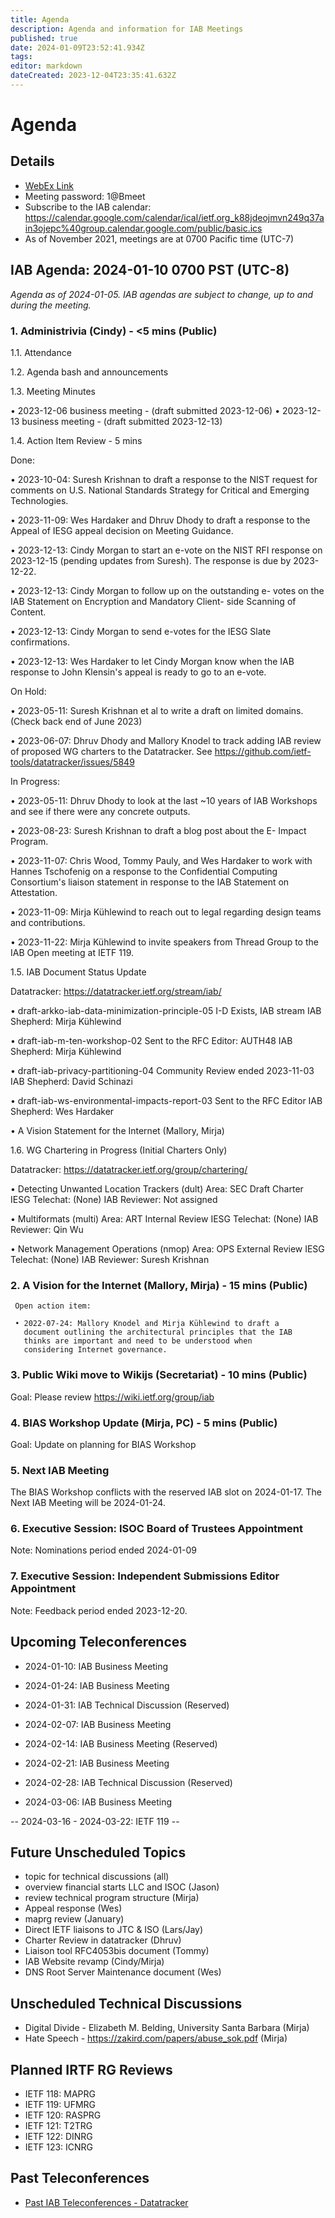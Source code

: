 ```yaml
---
title: Agenda
description: Agenda and information for IAB Meetings
published: true
date: 2024-01-09T23:52:41.934Z
tags: 
editor: markdown
dateCreated: 2023-12-04T23:35:41.632Z
---
```


# Agenda
## Details

* [WebEx Link](https://ietf.webex.com/ietf/j.php?MTID=m92c425d161e1be552b21d6b84b1c09f6)
* Meeting password: 1@Bmeet
* Subscribe to the IAB calendar: https://calendar.google.com/calendar/ical/ietf.org_k88jdeojmvn249q37ain3ojepc%40group.calendar.google.com/public/basic.ics
* As of November 2021, meetings are at 0700 Pacific time (UTC-7)

## IAB Agenda: 2024-01-10 0700 PST (UTC-8) 

*Agenda as of 2024-01-05. IAB agendas are subject to change, up to and during the meeting.*


### 1. Administrivia (Cindy) - <5 mins (Public)

1.1. Attendance 

1.2. Agenda bash and announcements 

1.3. Meeting Minutes 

  • 2023-12-06 business meeting - (draft submitted 2023-12-06)
  • 2023-12-13 business meeting - (draft submitted 2023-12-13) 

1.4. Action Item Review - 5 mins

Done:

  • 2023-10-04: Suresh Krishnan to draft a response to the NIST 
    request for comments on U.S. National Standards Strategy for 
    Critical and Emerging Technologies.

  • 2023-11-09: Wes Hardaker and Dhruv Dhody to draft a response 
    to the Appeal of IESG appeal decision on Meeting Guidance.

  • 2023-12-13: Cindy Morgan to start an e-vote on the NIST RFI
    response on 2023-12-15 (pending updates from Suresh). The 
    response is due by 2023-12-22.

  • 2023-12-13: Cindy Morgan to follow up on the outstanding e-
    votes on the IAB Statement on Encryption and Mandatory Client-
    side Scanning of Content.

  • 2023-12-13: Cindy Morgan to send e-votes for the IESG Slate
    confirmations.

  • 2023-12-13: Wes Hardaker to let Cindy Morgan know when the IAB
    response to John Klensin's appeal is ready to go to an e-vote.

On Hold:

  • 2023-05-11: Suresh Krishnan et al to write a draft on limited
    domains. (Check back end of June 2023)

  • 2023-06-07: Dhruv Dhody and Mallory Knodel to track adding IAB
    review of proposed WG charters to the Datatracker.
    See https://github.com/ietf-tools/datatracker/issues/5849


In Progress:

  • 2023-05-11: Dhruv Dhody to look at the last ~10 years of IAB
    Workshops and see if there were any concrete outputs.

  • 2023-08-23: Suresh Krishnan to draft a blog post about the E-
    Impact Program.

  • 2023-11-07: Chris Wood, Tommy Pauly, and Wes Hardaker to work 
    with Hannes Tschofenig on a response to the Confidential 
    Computing Consortium's liaison statement in response to the 
    IAB Statement on Attestation.

  • 2023-11-09: Mirja Kühlewind to reach out to legal regarding 
    design teams and contributions.

  • 2023-11-22: Mirja Kühlewind to invite speakers from Thread 
    Group to the IAB Open meeting at IETF 119.




1.5. IAB Document Status Update

 Datatracker: https://datatracker.ietf.org/stream/iab/

   • draft-arkko-iab-data-minimization-principle-05
     I-D Exists, IAB stream 
     IAB Shepherd: Mirja Kühlewind

   • draft-iab-m-ten-workshop-02
     Sent to the RFC Editor: AUTH48
     IAB Shepherd: Mirja Kühlewind

   • draft-iab-privacy-partitioning-04
     Community Review ended 2023-11-03
     IAB Shepherd: David Schinazi

   • draft-iab-ws-environmental-impacts-report-03
     Sent to the RFC Editor
     IAB Shepherd: Wes Hardaker

   • A Vision Statement for the Internet (Mallory, Mirja)


1.6. WG Chartering in Progress (Initial Charters Only)

 Datatracker: https://datatracker.ietf.org/group/chartering/	

  • Detecting Unwanted Location Trackers (dult)
    Area: SEC
    Draft Charter
    IESG Telechat: (None)
    IAB Reviewer: Not assigned

  • Multiformats (multi)
    Area: ART
    Internal Review
    IESG Telechat: (None)
    IAB Reviewer: Qin Wu

  • Network Management Operations (nmop)
    Area: OPS
    External Review
    IESG Telechat: (None)
    IAB Reviewer: Suresh Krishnan


### 2. A Vision for the Internet (Mallory, Mirja) - 15 mins (Public)

     Open action item:

     • 2022-07-24: Mallory Knodel and Mirja Kühlewind to draft a
       document outlining the architectural principles that the IAB
       thinks are important and need to be understood when
       considering Internet governance.


### 3. Public Wiki move to Wikijs (Secretariat) - 10 mins (Public)

  Goal: Please review https://wiki.ietf.org/group/iab


### 4. BIAS Workshop Update (Mirja, PC) - 5 mins (Public)

  Goal: Update on planning for BIAS Workshop


### 5. Next IAB Meeting

  The BIAS Workshop conflicts with the reserved IAB slot on 2024-01-17. 
  The Next IAB Meeting will be 2024-01-24.


### 6. Executive Session: ISOC Board of Trustees Appointment

  Note: Nominations period ended 2024-01-09


### 7. Executive Session: Independent Submissions Editor Appointment

  Note: Feedback period ended 2023-12-20.





## Upcoming Teleconferences 

* 2024-01-10: IAB Business Meeting
* 2024-01-24: IAB Business Meeting
* 2024-01-31: IAB Technical Discussion (Reserved)

* 2024-02-07: IAB Business Meeting
* 2024-02-14: IAB Business Meeting (Reserved)
* 2024-02-21: IAB Business Meeting
* 2024-02-28: IAB Technical Discussion (Reserved)
* 2024-03-06: IAB Business Meeting

-- 2024-03-16 - 2024-03-22: IETF 119 --

## Future Unscheduled Topics 
* topic for technical discussions (all)
* overview financial starts LLC and ISOC (Jason)
* review technical program structure (Mirja)
* Appeal response (Wes) 
* maprg review (January)
* Direct IETF liaisons to JTC & ISO (Lars/Jay)
* Charter Review in datatracker (Dhruv)
* Liaison tool RFC4053bis document (Tommy)
* IAB Website revamp (Cindy/Mirja)
* DNS Root Server Maintenance document (Wes)

## Unscheduled Technical Discussions

* Digital Divide - Elizabeth M. Belding, University Santa Barbara (Mirja)
* Hate Speech - https://zakird.com/papers/abuse_sok.pdf (Mirja)

## Planned IRTF RG Reviews 

* IETF 118: MAPRG
* IETF 119: UFMRG
* IETF 120: RASPRG
* IETF 121: T2TRG
* IETF 122: DINRG
* IETF 123: ICNRG

## Past Teleconferences 

* [Past IAB Teleconferences - Datatracker](https://datatracker.ietf.org/group/iab/meetings/)

